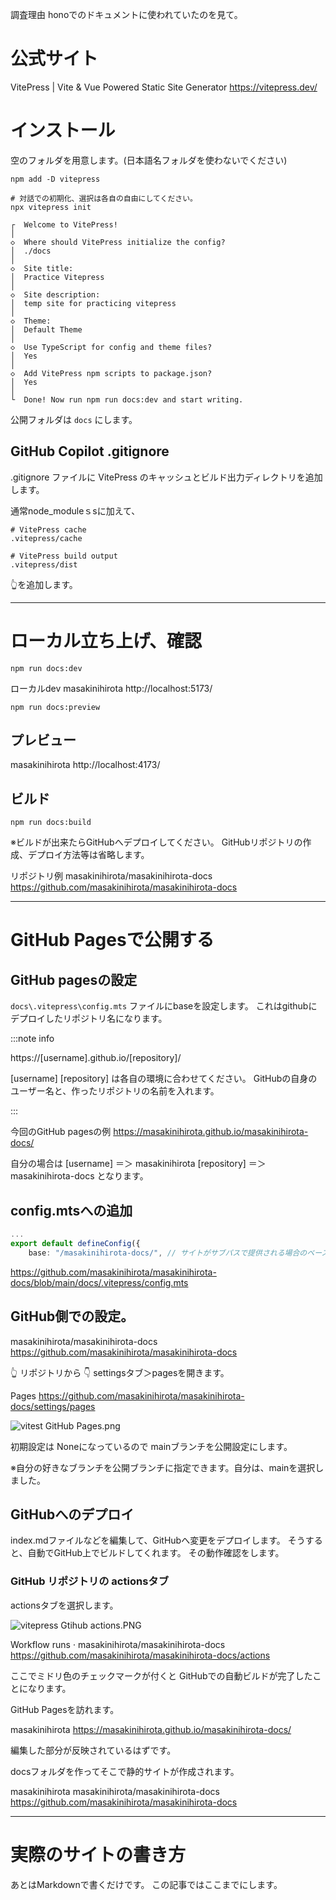 <!--
title:   vitepress入門 GitHub Pagesにデプロイ、公開するまで。 静的サイトジェネレーター
tags:    GitHub,GithubPages,VitePress
id:      0a4f70ff1bd5f0e4308d
private: false
-->
調査理由
honoでのドキュメントに使われていたのを見て。

# 公式サイト

VitePress | Vite & Vue Powered Static Site Generator
https://vitepress.dev/

# インストール

空のフォルダを用意します。(日本語名フォルダを使わないでください)

```terminal
npm add -D vitepress

# 対話での初期化、選択は各自の自由にしてください。
npx vitepress init

┌  Welcome to VitePress!
│
◇  Where should VitePress initialize the config?
│  ./docs
│
◇  Site title:
│  Practice Vitepress
│
◇  Site description:
│  temp site for practicing vitepress
│
◇  Theme:
│  Default Theme
│
◇  Use TypeScript for config and theme files?
│  Yes
│
◇  Add VitePress npm scripts to package.json?
│  Yes
│
└  Done! Now run npm run docs:dev and start writing.

```

公開フォルダは
`docs`
にします。

## GitHub Copilot .gitignore

.gitignore ファイルに VitePress のキャッシュとビルド出力ディレクトリを追加します。

通常node_moduleｓsに加えて、

```.gitignore
# VitePress cache
.vitepress/cache

# VitePress build output
.vitepress/dist

```

👆を追加します。



----------------------------------------

# ローカル立ち上げ、確認

```terminal
npm run docs:dev

```

ローカルdev
masakinihirota
http://localhost:5173/

```terminal
npm run docs:preview

```



## プレビュー

masakinihirota
http://localhost:4173/

## ビルド


```terminal
npm run docs:build

```

※ビルドが出来たらGitHubへデプロイしてください。
GitHubリポジトリの作成、デプロイ方法等は省略します。

リポジトリ例
masakinihirota/masakinihirota-docs
https://github.com/masakinihirota/masakinihirota-docs



----------------------------------------

# GitHub Pagesで公開する

## GitHub pagesの設定

`docs\.vitepress\config.mts` ファイルにbaseを設定します。
これはgithubにデプロイしたリポジトリ名になります。

:::note info

https://[username].github.io/[repository]/

[username]
[repository]
は各自の環境に合わせてください。
GitHubの自身のユーザー名と、作ったリポジトリの名前を入れます。

:::

今回のGitHub pagesの例
https://masakinihirota.github.io/masakinihirota-docs/

自分の場合は
[username] ＝＞ masakinihirota
[repository] ＝＞ masakinihirota-docs
となります。



## config.mtsへの追加

```config.mts
...
export default defineConfig({
	base: "/masakinihirota-docs/", // サイトがサブパスで提供される場合のベースパス


```

https://github.com/masakinihirota/masakinihirota-docs/blob/main/docs/.vitepress/config.mts

## GitHub側での設定。

masakinihirota/masakinihirota-docs
https://github.com/masakinihirota/masakinihirota-docs

👆 リポジトリから
👇 settingsタブ＞pagesを開きます。

Pages
https://github.com/masakinihirota/masakinihirota-docs/settings/pages

![vitest GitHub Pages.png](https://qiita-image-store.s3.ap-northeast-1.amazonaws.com/0/44761/ee91e1d7-76dc-4e57-a3d2-7a7a8b818d95.png)



初期設定は Noneになっているので
mainブランチを公開設定にします。

※自分の好きなブランチを公開ブランチに指定できます。自分は、mainを選択しました。



## GitHubへのデプロイ

index.mdファイルなどを編集して、GitHubへ変更をデプロイします。
そうすると、自動でGitHub上でビルドしてくれます。
その動作確認をします。

### GitHub リポジトリの actionsタブ

actionsタブを選択します。

![vitepress Gtihub actions.PNG](https://qiita-image-store.s3.ap-northeast-1.amazonaws.com/0/44761/87c52ee8-7e6e-427a-b265-06155663e02a.png)



Workflow runs · masakinihirota/masakinihirota-docs
https://github.com/masakinihirota/masakinihirota-docs/actions

ここでミドリ色のチェックマークが付くと
GitHubでの自動ビルドが完了したことになります。

GitHub Pagesを訪れます。

masakinihirota
https://masakinihirota.github.io/masakinihirota-docs/

編集した部分が反映されているはずです。




docsフォルダを作ってそこで静的サイトが作成されます。



masakinihirota
masakinihirota/masakinihirota-docs
https://github.com/masakinihirota/masakinihirota-docs




----------------------------------------

# 実際のサイトの書き方

あとはMarkdownで書くだけです。
この記事ではここまでにします。
